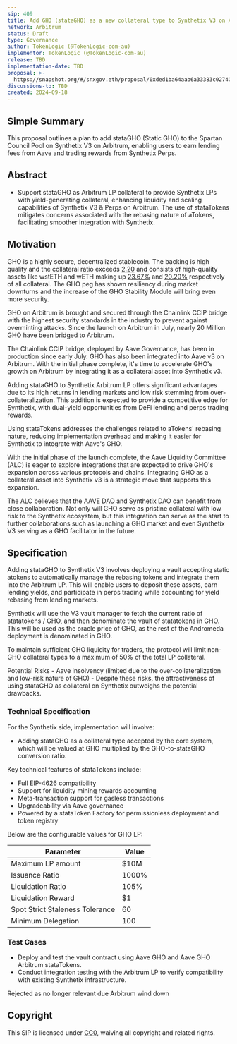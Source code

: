 ```yaml
---
sip: 409
title: Add GHO (stataGHO) as a new collateral type to Synthetix V3 on Arbitrum
network: Arbitrum
status: Draft
type: Governance
author: TokenLogic (@TokenLogic-com-au)
implementor: TokenLogic (@TokenLogic-com-au)
release: TBD
implementation-date: TBD
proposal: >-
  https://snapshot.org/#/snxgov.eth/proposal/0xded1ba64aab6a33383c02740d591c2b6f02ea8880908a263f555a32c2bcb7eb1
discussions-to: TBD
created: 2024-09-18
---
```


## Simple Summary

This proposal outlines a plan to add stataGHO (Static GHO) to the Spartan Council Pool on Synthetix V3 on Arbitrum, enabling users to earn lending fees from Aave and trading rewards from Synthetix Perps.

## Abstract

- Support stataGHO as Arbitrum LP collateral to provide Synthetix LPs with yield-generating collateral, enhancing liquidity and scaling capabilities of Synthetix V3 & Perps on Arbitrum. The use of stataTokens mitigates concerns associated with the rebasing nature of aTokens, facilitating smoother integration with Synthetix.

## Motivation

GHO is a highly secure, decentralized stablecoin. The backing is high quality and the collateral ratio exceeds [2.20](https://aave.tokenlogic.xyz/collateral) and consists of high-quality assets like wstETH and wETH making up [23.67%](https://aave.tokenlogic.xyz/gho) and [20.20%](https://aave.tokenlogic.xyz/gho) respectively of all collateral. The GHO peg has shown resiliency during market downturns and the increase of the GHO Stability Module will bring even more security.

GHO on Arbitrum is brought and secured through the Chainlink CCIP bridge with the highest security standards in the industry to prevent against overminting attacks. Since the launch on Arbitrum in July, nearly 20 Million GHO have been bridged to Arbitrum.

The Chainlink CCIP bridge, deployed by Aave Governance, has been in production since early July. GHO has also been integrated into Aave v3 on Arbitrum. With the initial phase complete, it's time to accelerate GHO's growth on Arbitrum by integrating it as a collateral asset into Synthetix v3.

Adding stataGHO to Synthetix Arbitrum LP offers significant advantages due to its high returns in lending markets and low risk stemming from over-collateralization. This addition is expected to provide a competitive edge for Synthetix, with dual-yield opportunities from DeFi lending and perps trading rewards.

Using stataTokens addresses the challenges related to aTokens' rebasing nature, reducing implementation overhead and making it easier for Synthetix to integrate with Aave's GHO.

With the initial phase of the launch complete, the Aave Liquidity Committee (ALC) is eager to explore integrations that are expected to drive GHO's expansion across various protocols and chains. Integrating GHO as a collateral asset into Synthetix v3 is a strategic move that supports this expansion.

The ALC believes that the AAVE DAO and Synthetix DAO can benefit from close collaboration. Not only will GHO serve as pristine collateral with low risk to the Synthetix ecosystem, but this integration can serve as the start to further collaborations such as launching a GHO market and even Synthetix V3 serving as a GHO facilitator in the future.

## Specification

Adding stataGHO to Synthetix V3 involves deploying a vault accepting static atokens to automatically manage the rebasing tokens and integrate them into the Arbitrum LP. This will enable users to deposit these assets, earn lending yields, and participate in perps trading while accounting for yield rebasing from lending markets.

Synthetix will use the V3 vault manager to fetch the current ratio of statatokens / GHO, and then denominate the vault of statatokens in GHO. This will be used as the oracle price of GHO, as the rest of the Andromeda deployment is denominated in GHO.

To maintain sufficient GHO liquidity for traders, the protocol will limit non-GHO collateral types to a maximum of 50% of the total LP collateral.

Potential Risks - Aave insolvency (limited due to the over-collateralization and low-risk nature of GHO) - Despite these risks, the attractiveness of using stataGHO as collateral on Synthetix outweighs the potential drawbacks.

### Technical Specification

For the Synthetix side, implementation will involve:

- Adding stataGHO as a collateral type accepted by the core system, which will be valued at GHO multiplied by the GHO-to-stataGHO conversion ratio.

Key technical features of stataTokens include:

- Full EIP-4626 compatibility
- Support for liquidity mining rewards accounting
- Meta-transaction support for gasless transactions
- Upgradeability via Aave governance
- Powered by a stataToken Factory for permissionless deployment and token registry

Below are the configurable values for GHO LP:

| Parameter                       | Value |
| ------------------------------- | ----- |
| Maximum LP amount               | $10M  |
| Issuance Ratio                  | 1000% |
| Liquidation Ratio               | 105%  |
| Liquidation Reward              | $1    |
| Spot Strict Staleness Tolerance | 60    |
| Minimum Delegation              | 100   |

### Test Cases

- Deploy and test the vault contract using Aave GHO and Aave GHO Arbitrum stataTokens.
- Conduct integration testing with the Arbitrum LP to verify compatibility with existing Synthetix infrastructure.

Rejected as no longer relevant due Arbitrum wind down

## Copyright

This SIP is licensed under [CC0](https://creativecommons.org/publicdomain/zero/1.0/), waiving all copyright and related rights.
